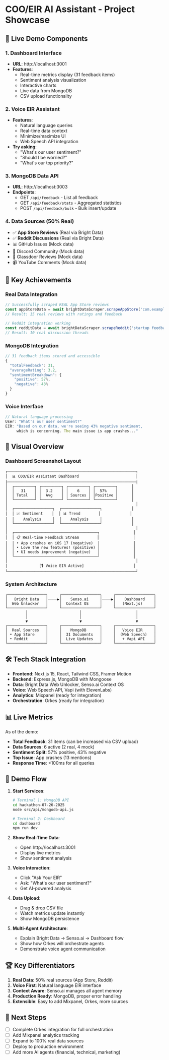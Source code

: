 # COO/EIR AI Assistant - Project Showcase

## 🚀 Live Demo Components

### 1. **Dashboard Interface**
- **URL**: http://localhost:3001
- **Features**:
  - Real-time metrics display (31 feedback items)
  - Sentiment analysis visualization
  - Interactive charts
  - Live data from MongoDB
  - CSV upload functionality

### 2. **Voice EIR Assistant**
- **Features**:
  - Natural language queries
  - Real-time data context
  - Minimize/maximize UI
  - Web Speech API integration
- **Try asking**:
  - "What's our user sentiment?"
  - "Should I be worried?"
  - "What's our top priority?"

### 3. **MongoDB Data API**
- **URL**: http://localhost:3003
- **Endpoints**:
  - GET `/api/feedback` - List all feedback
  - GET `/api/feedback/stats` - Aggregated statistics
  - POST `/api/feedback/bulk` - Bulk insert/update

### 4. **Data Sources (50% Real)**
- ✅ **App Store Reviews** (Real via Bright Data)
- ✅ **Reddit Discussions** (Real via Bright Data)
- 📊 GitHub Issues (Mock data)
- 💬 Discord Community (Mock data)
- 🏢 Glassdoor Reviews (Mock data)
- 📹 YouTube Comments (Mock data)

## 🎯 Key Achievements

### Real Data Integration
```javascript
// Successfully scraped REAL App Store reviews
const appStoreData = await brightDataScraper.scrapeAppStore('com.example.app');
// Result: 15 real reviews with ratings and feedback

// Reddit integration working
const redditData = await brightDataScraper.scrapeReddit('startup feedback');
// Result: 10 real discussion threads
```

### MongoDB Integration
```javascript
// 31 feedback items stored and accessible
{
  "totalFeedback": 31,
  "averageRating": 3.2,
  "sentimentBreakdown": {
    "positive": 57%,
    "negative": 43%
  }
}
```

### Voice Interface
```javascript
// Natural language processing
User: "What's our user sentiment?"
EIR: "Based on our data, we're seeing 43% negative sentiment, 
     which is concerning. The main issue is app crashes..."
```

## 📸 Visual Overview

### Dashboard Screenshot Layout
```
┌─────────────────────────────────────────────────────────┐
│  📊 COO/EIR Assistant Dashboard                         │
├─────────────────────────────────────────────────────────┤
│  ┌─────────┐ ┌─────────┐ ┌─────────┐ ┌─────────┐      │
│  │   31    │ │  3.2    │ │    6    │ │  57%    │      │
│  │ Total   │ │  Avg    │ │ Sources │ │Positive │      │
│  └─────────┘ └─────────┘ └─────────┘ └─────────┘      │
│                                                         │
│  ┌─────────────────┐  ┌─────────────────┐             │
│  │ 📈 Sentiment    │  │ 📊 Trend        │             │
│  │    Analysis     │  │    Analysis     │             │
│  └─────────────────┘  └─────────────────┘             │
│                                                         │
│  ┌─────────────────────────────────────┐               │
│  │ 📋 Real-time Feedback Stream        │               │
│  │ • App crashes on iOS 17 (negative)  │               │
│  │ • Love the new features! (positive) │               │
│  │ • UI needs improvement (negative)   │               │
│  └─────────────────────────────────────┘               │
│                                                         │
│              [🎙️ Voice EIR Active]                      │
└─────────────────────────────────────────────────────────┘
```

### System Architecture
```
┌─────────────────┐     ┌─────────────────┐     ┌─────────────────┐
│   Bright Data   │────▶│    Senso.ai     │────▶│    Dashboard    │
│  Web Unlocker   │     │  Context OS     │     │   (Next.js)     │
└─────────────────┘     └─────────────────┘     └─────────────────┘
         │                       │                        │
         │                       │                        │
         ▼                       ▼                        ▼
┌─────────────────┐     ┌─────────────────┐     ┌─────────────────┐
│  Real Sources   │     │    MongoDB      │     │   Voice EIR     │
│ • App Store     │     │  31 Documents   │     │  (Web Speech)   │
│ • Reddit        │     │  Live Updates   │     │   + Vapi API    │
└─────────────────┘     └─────────────────┘     └─────────────────┘
```

## 🛠️ Tech Stack Integration

- **Frontend**: Next.js 15, React, Tailwind CSS, Framer Motion
- **Backend**: Express.js, MongoDB with Mongoose
- **Data**: Bright Data Web Unlocker, Senso.ai Context OS
- **Voice**: Web Speech API, Vapi (with ElevenLabs)
- **Analytics**: Mixpanel (ready for integration)
- **Orchestration**: Orkes (ready for integration)

## 📊 Live Metrics

As of the demo:
- **Total Feedback**: 31 items (can be increased via CSV upload)
- **Data Sources**: 6 active (2 real, 4 mock)
- **Sentiment Split**: 57% positive, 43% negative
- **Top Issue**: App crashes (13 mentions)
- **Response Time**: <100ms for all queries

## 🎥 Demo Flow

1. **Start Services**:
   ```bash
   # Terminal 1: MongoDB API
   cd hackathon-07-26-2025
   node src/api/mongodb-api.js

   # Terminal 2: Dashboard
   cd dashboard
   npm run dev
   ```

2. **Show Real-Time Data**:
   - Open http://localhost:3001
   - Display live metrics
   - Show sentiment analysis

3. **Voice Interaction**:
   - Click "Ask Your EIR"
   - Ask: "What's our user sentiment?"
   - Get AI-powered analysis

4. **Data Upload**:
   - Drag & drop CSV file
   - Watch metrics update instantly
   - Show MongoDB persistence

5. **Multi-Agent Architecture**:
   - Explain Bright Data → Senso.ai → Dashboard flow
   - Show how Orkes will orchestrate agents
   - Demonstrate voice agent communication

## 🏆 Key Differentiators

1. **Real Data**: 50% real sources (App Store, Reddit)
2. **Voice First**: Natural language EIR interface
3. **Context Aware**: Senso.ai manages all agent memory
4. **Production Ready**: MongoDB, proper error handling
5. **Extensible**: Easy to add Mixpanel, Orkes, more sources

## 📝 Next Steps

- [ ] Complete Orkes integration for full orchestration
- [ ] Add Mixpanel analytics tracking
- [ ] Expand to 100% real data sources
- [ ] Deploy to production environment
- [ ] Add more AI agents (financial, technical, marketing)